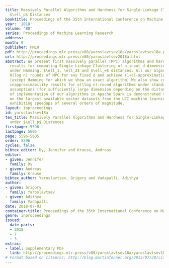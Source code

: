 ```yaml
---
title: Massively Parallel Algorithms and Hardness for Single-Linkage Clustering under
  $\ell_p$ Distances
booktitle: Proceedings of the 35th International Conference on Machine Learning
year: '2018'
volume: '80'
series: Proceedings of Machine Learning Research
address: 
month: 0
publisher: PMLR
pdf: http://proceedings.mlr.press/v80/yaroslavtsev18a/yaroslavtsev18a.pdf
url: http://proceedings.mlr.press/v80/yaroslavtsev2018a.html
abstract: We present first massively parallel (MPC) algorithms and hardness of approximation
  results for computing Single-Linkage Clustering of n input d-dimensional vectors
  under Hamming, $\ell_1, \ell_2$ and $\ell_∞$ distances. All our algorithms run in
  O(log n) rounds of MPC for any fixed d and achieve (1+ε)-approximation for all distances
  (except Hamming for which we show an exact algorithm).We also show constant-factor
  inapproximability results for o(\log n)-round algorithms under standard MPC hardness
  assumptions (for sufficiently large dimension depending on the distance used). Efficiency
  of implementation of our algorithms in Apache Spark is demonstrated through experiments
  on the largest available vector datasets from the UCI machine learning repository
  exhibiting speedups of several orders of magnitude.
layout: inproceedings
id: yaroslavtsev18a
tex_title: Massively Parallel Algorithms and Hardness for Single-Linkage Clustering
  under $\ell_p$ Distances
firstpage: 5596
lastpage: 5605
page: 5596-5605
order: 5596
cycles: false
bibtex_editor: Dy, Jennifer and Krause, Andreas
editor:
- given: Jennifer
  family: Dy
- given: Andreas
  family: Krause
bibtex_author: Yaroslavtsev, Grigory and Vadapalli, Adithya
author:
- given: Grigory
  family: Yaroslavtsev
- given: Adithya
  family: Vadapalli
date: 2018-07-03
container-title: Proceedings of the 35th International Conference on Machine Learning
genre: inproceedings
issued:
  date-parts:
  - 2018
  - 7
  - 3
extras:
- label: Supplementary PDF
  link: http://proceedings.mlr.press/v80/yaroslavtsev18a/yaroslavtsev18a-supp.pdf
# Format based on citeproc: http://blog.martinfenner.org/2013/07/30/citeproc-yaml-for-bibliographies/
---
```

